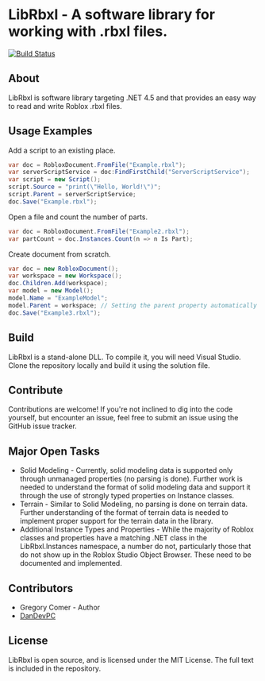 # LibRbxl - A software library for working with .rbxl files.

[![Build Status](https://travis-ci.org/GregoryComer/LibRbxl.svg?branch=master)](https://travis-ci.org/GregoryComer/LibRbxl)
## About
LibRbxl is software library targeting .NET 4.5 and that provides an easy way to read and write Roblox .rbxl files.

## Usage Examples
Add a script to an existing place.
```csharp
var doc = RobloxDocument.FromFile("Example.rbxl");
var serverScriptService = doc:FindFirstChild("ServerScriptService");
var script = new Script();
script.Source = "print(\"Hello, World!\")";
script.Parent = serverScriptService;
doc.Save("Example.rbxl");
```
Open a file and count the number of parts.
```csharp
var doc = RobloxDocument.FromFile("Example2.rbxl");
var partCount = doc.Instances.Count(n => n Is Part);
```
Create document from scratch.
```csharp
var doc = new RobloxDocument();
var workspace = new Workspace();
doc.Children.Add(workspace);
var model = new Model();
model.Name = "ExampleModel";
model.Parent = workspace; // Setting the parent property automatically adds the instance as a child of the parent
doc.Save("Example3.rbxl");
```
## Build
LibRbxl is a stand-alone DLL. To compile it, you will need Visual Studio. Clone the repository locally and build it using the solution file.
## Contribute
Contributions are welcome! If you're not inclined to dig into the code yourself, but encounter an issue, feel free to submit an issue using the GitHub issue tracker.
## Major Open Tasks
* Solid Modeling - Currently, solid modeling data is supported only through unmanaged properties (no parsing is done). Further work is needed to understand the format of solid modeling data and support it through the use of strongly typed properties on Instance classes.
* Terrain - Similar to Solid Modeling, no parsing is done on terrain data. Further understanding of the format of terrain data is needed to implement proper support for the terrain data in the library.
* Additional Instance Types and Properties - While the majority of Roblox classes and properties have a matching .NET class in the LibRbxl.Instances namespace, a number do not, particularly those that do not show up in the Roblox Studio Object Browser. These need to be documented and implemented.

## Contributors
* Gregory Comer - Author
* [DanDevPC](https://github.com/DanDevPC)

## License
LibRbxl is open source, and is licensed under the MIT License. The full text is included in the repository.
